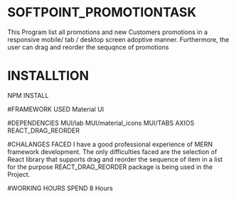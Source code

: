 # SOFTPOINT_PROMOTIONTASK
This Program list all promotions and new Customers promotions in a responsive mobile/ tab / desktop screen adoptive manner. Furthermore, the user can drag and reorder the sequqnce of promotions 

# INSTALLTION 
NPM INSTALL 

#FRAMEWORK USED
Material UI 

#DEPENDENCIES
MUI/lab
MUI/material_icons
MUI/TABS
AXIOS
REACT_DRAG_REORDER

#CHALANGES FACED
I have a good professional experience of MERN framework development. The only difficulties faced are the selection of React library that supports drag and reorder the sequence of item in a list for the purpose REACT_DRAG_REORDER package is being used in the Project.

#WORKING HOURS SPEND
8 Hours 
